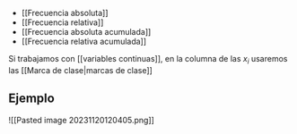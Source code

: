 
- [[Frecuencia absoluta]]
- [[Frecuencia relativa]]
- [[Frecuencia absoluta acumulada]]
- [[Frecuencia relativa acumulada]]

Si trabajamos con [[variables continuas]], en la columna de las $x_i$ usaremos las [[Marca de clase|marcas de clase]]
## Ejemplo

![[Pasted image 20231120120405.png]]